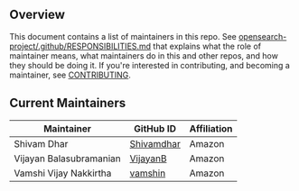 ## Overview

This document contains a list of maintainers in this repo. See [opensearch-project/.github/RESPONSIBILITIES.md](https://github.com/opensearch-project/.github/blob/main/RESPONSIBILITIES.md#maintainer-responsibilities) that explains what the role of maintainer means, what maintainers do in this and other repos, and how they should be doing it. If you're interested in contributing, and becoming a maintainer, see [CONTRIBUTING](CONTRIBUTING.md).

## Current Maintainers

| Maintainer              | GitHub ID                                   | Affiliation |
| ----------------------- | ------------------------------------------- | ----------- |
| Shivam Dhar             | [Shivamdhar](https://github.com/Shivamdhar) | Amazon      |
| Vijayan Balasubramanian | [VijayanB](https://github.com/VijayanB)     | Amazon      |
| Vamshi Vijay Nakkirtha  | [vamshin](https://github.com/vamshin)       | Amazon      |

